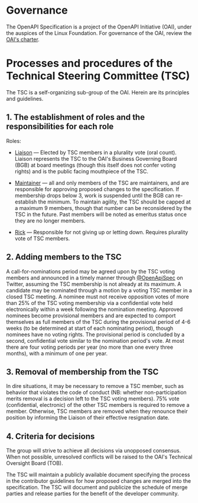# Governance

The OpenAPI Specification is a project of the OpenAPI Initiative (OAI), under the auspices of the Linux Foundation. For governance of the OAI, review the [OAI's charter](https://www.openapis.org/participate/how-to-contribute/governance).

# Processes and procedures of the Technical Steering Committee (TSC)

The TSC is a self-organizing sub-group of the OAI. Herein are its principles and guidelines.

## 1. The establishment of roles and the responsibilities for each role

Roles:

* [Liaison](https://www.merriam-webster.com/dictionary/liaison) — Elected by TSC members in a plurality vote (oral count). Liaison represents the TSC to the OAI's Business Governing Board (BGB) at board meetings (though this itself does not confer voting rights) and is the public facing mouthpiece of the TSC.

* [Maintainer](https://www.merriam-webster.com/dictionary/maintainer) — all and only members of the TSC are maintainers, and are responsible for approving proposed changes to the specification. If membership drops below 3, work is suspended until the BGB can re-establish the minimum. To maintain agility, the TSC should be capped at a maximum 9 members, though that number can be reconsidered by the TSC in the future. Past members will be noted as emeritus status once they are no longer members. 

* [Rick](https://www.youtube.com/watch?v=dQw4w9WgXcQ) — Responsible for not giving up or letting down. Requires plurality vote of TSC members.

## 2. Adding members to the TSC

A call-for-nominations period may be agreed upon by the TSC voting members and announced in a timely manner through [@OpenApiSpec](https://twitter.com/OpenApiSpec) on Twitter, assuming the TSC membership is not already at its maximum. A candidate may be nominated through a motion by a voting TSC member in a closed TSC meeting. A nominee must not receive opposition votes of more than 25% of the TSC voting membership via a confidential vote held electronically within a week following the nomination meeting. Approved nominees become provisional members and are expected to comport themselves as full members of the TSC during the provisional period of 4-6 weeks (to be determined at start of each nominating period), though nominees have no voting rights. The provisional period is concluded by a second, confidential vote similar to the nomination period's vote. At most there are four voting periods per year (no more than one every three months), with a minimum of one per year.

## 3. Removal of membership from the TSC

In dire situations, it may be necessary to remove a TSC member, such as behavior that violates the code of conduct (NB: whether non-participation merits removal is a decision left to the TSC voting members). 75% vote (confidential, electronic) of the other TSC members is required to remove a member. Otherwise, TSC members are removed when they renounce their position by informing the Liaison of their effective resignation date.

## 4. Criteria for decisions

The group will strive to achieve all decisions via unopposed consensus. When not possible, unresolved conflicts will be raised to the OAI's Technical Oversight Board (TOB).

The TSC will maintain a publicly available document specifying the process in the contributor guidelines for how proposed changes are merged into the specification. The TSC will document and publicize the schedule of merge parties and release parties for the benefit of the developer community.
